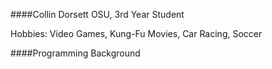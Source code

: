 ####Collin Dorsett
OSU, 3rd Year Student

Hobbies: Video Games, Kung-Fu Movies, Car Racing, Soccer

####Programming Background

